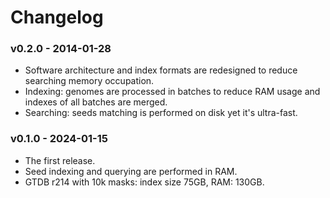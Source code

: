 # Changelog

### v0.2.0 - 2014-01-28

- Software architecture and index formats are redesigned to reduce searching memory occupation.
- Indexing: genomes are processed in batches to reduce RAM usage and indexes of all batches are merged.
- Searching: seeds matching is performed on disk yet it's ultra-fast.

### v0.1.0 - 2024-01-15

- The first release.
- Seed indexing and querying are performed in RAM.
- GTDB r214 with 10k masks: index size 75GB, RAM: 130GB.
